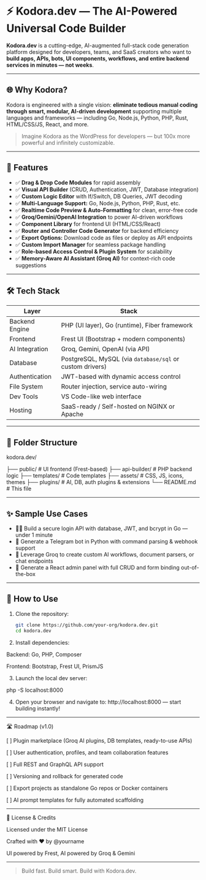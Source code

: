 # ⚡ Kodora.dev — The AI-Powered Universal Code Builder

**Kodora.dev** is a cutting-edge, AI-augmented full-stack code generation platform designed for developers, teams, and SaaS creators who want to **build apps, APIs, bots, UI components, workflows, and entire backend services in minutes — not weeks**.

---

## 🌐 Why Kodora?

Kodora is engineered with a single vision: **eliminate tedious manual coding through smart, modular, AI-driven development** supporting multiple languages and frameworks — including Go, Node.js, Python, PHP, Rust, HTML/CSS/JS, React, and more.

> Imagine Kodora as the WordPress for developers — but 100x more powerful and infinitely customizable.

---

## 🚀 Features

- ✅ **Drag & Drop Code Modules** for rapid assembly  
- ✅ **Visual API Builder** (CRUD, Authentication, JWT, Database integration)  
- ✅ **Custom Logic Editor** with If/Switch, DB Queries, JWT decoding  
- ✅ **Multi-Language Support:** Go, Node.js, Python, PHP, Rust, etc.  
- ✅ **Realtime Code Preview & Auto-Formatting** for clean, error-free code  
- ✅ **Groq/Gemini/OpenAI Integration** to power AI-driven workflows  
- ✅ **Component Library** for frontend UI (HTML/CSS/React)  
- ✅ **Router and Controller Code Generator** for backend efficiency  
- ✅ **Export Options:** Download code as files or deploy as API endpoints  
- ✅ **Custom Import Manager** for seamless package handling  
- ✅ **Role-based Access Control & Plugin System** for scalability  
- ✅ **Memory-Aware AI Assistant (Groq AI)** for context-rich code suggestions  

---

## 🛠 Tech Stack

| Layer           | Stack                                                                 |
|-----------------|-----------------------------------------------------------------------|
| Backend Engine  | PHP (UI layer), Go (runtime), Fiber framework                         |
| Frontend        | Frest UI (Bootstrap + modern components)                             |
| AI Integration  | Groq, Gemini, OpenAI (via API)                                        |
| Database        | PostgreSQL, MySQL (via `database/sql` or custom drivers)              |
| Authentication  | JWT-based with dynamic access control                                |
| File System     | Router injection, service auto-wiring                                |
| Dev Tools       | VS Code-like web interface                                           |
| Hosting         | SaaS-ready / Self-hosted on NGINX or Apache                         |

---

## 📁 Folder Structure

kodora.dev/ 

├── public/ # UI frontend (Frest-based)
├── api-builder/ # PHP backend logic 
├── templates/ # Code templates
├── assets/ # CSS, JS, icons, themes
├── plugins/ # AI, DB, auth plugins & extensions └── README.md  # This file

---

## ✨ Sample Use Cases

- 🧑‍💻 Build a secure login API with database, JWT, and bcrypt in Go — under 1 minute  
- 🤖 Generate a Telegram bot in Python with command parsing & webhook support  
- 🧠 Leverage Groq to create custom AI workflows, document parsers, or chat endpoints  
- 🧩 Generate a React admin panel with full CRUD and form binding out-of-the-box  

---

## 📌 How to Use

1. Clone the repository:
   ```bash
   git clone https://github.com/your-org/kodora.dev.git
   cd kodora.dev

2. Install dependencies:

Backend: Go, PHP, Composer

Frontend: Bootstrap, Frest UI, PrismJS



3. Launch the local dev server:

php -S localhost:8000


4. Open your browser and navigate to:
http://localhost:8000 — start building instantly!




---

🛣 Roadmap (v1.0)

[ ] Plugin marketplace (Groq AI plugins, DB templates, ready-to-use APIs)

[ ] User authentication, profiles, and team collaboration features

[ ] Full REST and GraphQL API support

[ ] Versioning and rollback for generated code

[ ] Export projects as standalone Go repos or Docker containers

[ ] AI prompt templates for fully automated scaffolding



---

🤝 License & Credits

Licensed under the MIT License

Crafted with ❤️ by @yourname

UI powered by Frest, AI powered by Groq & Gemini



---

> Build fast. Build smart. Build with Kodora.dev.
